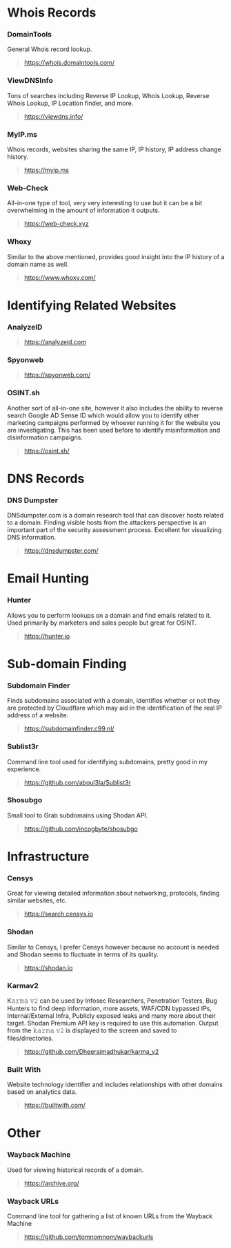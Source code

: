 # Whois Records 

### DomainTools
General Whois record lookup. 
> https://whois.domaintools.com/

### ViewDNSInfo
Tons of searches including Reverse IP Lookup, Whois Lookup, Reverse Whois Lookup, IP Location finder, and more. 
> https://viewdns.info/

### MyIP.ms
Whois records, websites sharing the same IP, IP history, IP address change history. 
> https://myip.ms

### Web-Check
All-in-one type of tool, very very interesting to use but it can be a bit overwhelming in the amount of information it outputs. 
> https://web-check.xyz

### Whoxy 
Similar to the above mentioned, provides good insight into the IP history of a domain name as well. 
> https://www.whoxy.com/

# Identifying Related Websites

### AnalyzeID
> https://analyzeid.com

### Spyonweb
> https://spyonweb.com/

### OSINT.sh 
Another sort of all-in-one site, however it also includes the ability to reverse search Google AD Sense ID which would allow you to identify other marketing campaigns performed by whoever running it for the website you are investigating. This has been used before to identify misinformation and disinformation campaigns. 
> https://osint.sh/

# DNS Records

### DNS Dumpster
DNSdumpster.com is a  domain research tool that can discover hosts related to a domain. Finding visible hosts from the attackers perspective is an important part of the security assessment process. Excellent for visualizing DNS information.
> https://dnsdumpster.com/

# Email Hunting 

### Hunter
Allows you to perform lookups on a domain and find emails related to it. Used primarily by marketers and sales people but great for OSINT.
> https://hunter.io

# Sub-domain Finding

### Subdomain Finder
Finds subdomains associated with a domain, identifies whether or not they are protected by Cloudflare which may aid in the identification of the real IP address of a website.
> https://subdomainfinder.c99.nl/

### Sublist3r
Command line tool used for identifying subdomains, pretty good in my experience.
> https://github.com/aboul3la/Sublist3r

### Shosubgo
Small tool to Grab subdomains using Shodan API. 
> https://github.com/incogbyte/shosubgo

# Infrastructure 

### Censys
Great for viewing detailed information about networking, protocols, finding similar websites, etc. 
> https://search.censys.io

### Shodan
Similar to Censys, I prefer Censys however because no account is needed and Shodan seems to fluctuate in terms of its quality.
> https://shodan.io

### Karmav2
K𝚊𝚛𝚖𝚊 𝚟𝟸 can be used by Infosec Researchers, Penetration Testers, Bug Hunters to find deep information, more assets, WAF/CDN bypassed IPs, Internal/External Infra, Publicly exposed leaks and many more about their target. Shodan Premium API key is required to use this automation. Output from the 𝚔𝚊𝚛𝚖𝚊 𝚟𝟸 is displayed to the screen and saved to files/directories. 
> https://github.com/Dheerajmadhukar/karma_v2

### Built With
Website technology identifier and includes relationships with other domains based on analytics data. 
> https://builtwith.com/


# Other 

### Wayback Machine
Used for viewing historical records of a domain. 
> https://archive.org/

### Wayback URLs
Command line tool for gathering a list of known URLs from the Wayback Machine
> https://github.com/tomnomnom/waybackurls

